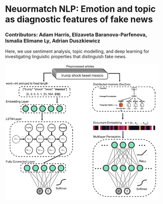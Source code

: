 
# Neuormatch NLP: Emotion and topic as diagnostic features of fake news

### Contributors: Adam Harris, Elizaveta Baranova-Parfenova, Ismalia Elimane Ly, Adrian Duszkiewicz

Here, we use sentiment analysis, topic modelling, and deep learning for investigating linguistic properties that distinguish fake news.


![alt text](neuromatch_schematic.png)
